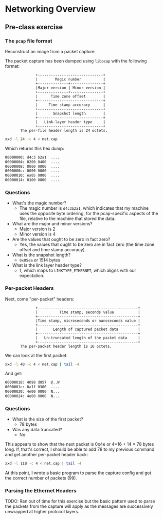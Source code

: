 # Networking Overview

## Pre-class exercise

### The `pcap` file format

Reconstruct an image from a packet capture.

The packet capture has been dumped using `libpcap` with the following format:
```ascii
              +------------------------------+
              |        Magic number          |
              +--------------+---------------+
              |Major version | Minor version |
              +--------------+---------------+
              |      Time zone offset        |
              +------------------------------+
              |     Time stamp accuracy      |
              +------------------------------+
              |       Snapshot length        |
              +------------------------------+
              |   Link-layer header type     |
              +------------------------------+
       The per-file header length is 24 octets.
```

```bash
xxd -l 24 -c 4 < net.cap
```

Which returns this hex dump:
```bash
00000000: d4c3 b2a1  ....
00000004: 0200 0400  ....
00000008: 0000 0000  ....
0000000c: 0000 0000  ....
00000010: ea05 0000  ....
00000014: 0100 0000  .... 
```

### Questions
- What's the magic number?
    - The magic number is `d4c3b2a1`, which indicates that my machine uses the opposite byte ordering, for the pcap-specific aspects of the file, relative to the machine that stored the data.
- What are the major and minor versions?
    - Major version is 2
    - Minor version is 4
- Are the values that ought to be zero in fact zero?
    - Yes, the values that ought to be zero are in fact zero (the time zone offset and time stamp accuracy).
- What is the snapshot length?
    - `0x05ea` or 1514 bytes
- What is the link layer header type?
    - 1, which maps to `LINKTYPE_ETHERNET`, which aligns with our expectation. 

### Per-packet Headers

Next, come "per-packet" headers:
```
              +----------------------------------------------+
              |          Time stamp, seconds value           |
              +----------------------------------------------+
              |Time stamp, microseconds or nanoseconds value |
              +----------------------------------------------+
              |       Length of captured packet data         |
              +----------------------------------------------+
              |   Un-truncated length of the packet data     |
              +----------------------------------------------+
       The per-packet header length is 16 octets.
```

We can look at the first packet:

```bash
xxd -l 40 -c 4 < net.cap | tail -4
```

And get:
```bash
00000018: 4098 d057  @..W
0000001c: 0a1f 0300  ....
00000020: 4e00 0000  N...
00000024: 4e00 0000  N...
```

### Questions
- What is the size of the first packet?
    - 78 bytes
- Was any data truncated?
    - No

This appears to show that the next packet is 0x4e or 4*16 + 14 = 78 bytes long. If, that's correct, I should be able to add 78 to my previous command and get another per-packet header back:

```bash
xxd -l 118 -c 4 < net.cap | tail -4
```

At this point, I wrote a basic program to parse the capture config and got the correct number of packets (99).

### Parsing the Ethernet Headers

TODO: Ran out of time for this exercise but the basic pattern used to parse the packets from the capture will apply as the messages are successively unwrapped at higher protocol layers.
